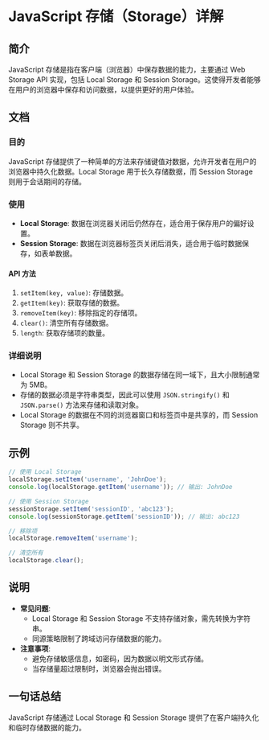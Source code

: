 <!--
Meta Description: # JavaScript 存储（Storage）详解 ## 简介 JavaScript 存储是指在客户端（浏览器）中保存数据的能力，主要通过 Web Storage API 实现，包括 Local Storage 和 Session Storage。这使得开发者能够在用户的浏览器中保存和访问数据，以...
Meta Keywords: storage, local, session, javascript, localstorage
-->

# JavaScript 存储（Storage）详解

## 简介
JavaScript 存储是指在客户端（浏览器）中保存数据的能力，主要通过 Web Storage API 实现，包括 Local Storage 和 Session Storage。这使得开发者能够在用户的浏览器中保存和访问数据，以提供更好的用户体验。

## 文档
### 目的
JavaScript 存储提供了一种简单的方法来存储键值对数据，允许开发者在用户的浏览器中持久化数据。Local Storage 用于长久存储数据，而 Session Storage 则用于会话期间的存储。

### 使用
- **Local Storage**: 数据在浏览器关闭后仍然存在，适合用于保存用户的偏好设置。
- **Session Storage**: 数据在浏览器标签页关闭后消失，适合用于临时数据保存，如表单数据。

#### API 方法
1. `setItem(key, value)`: 存储数据。
2. `getItem(key)`: 获取存储的数据。
3. `removeItem(key)`: 移除指定的存储项。
4. `clear()`: 清空所有存储数据。
5. `length`: 获取存储项的数量。

### 详细说明
- Local Storage 和 Session Storage 的数据存储在同一域下，且大小限制通常为 5MB。
- 存储的数据必须是字符串类型，因此可以使用 `JSON.stringify()` 和 `JSON.parse()` 方法来存储和读取对象。
- Local Storage 的数据在不同的浏览器窗口和标签页中是共享的，而 Session Storage 则不共享。

## 示例
```javascript
// 使用 Local Storage
localStorage.setItem('username', 'JohnDoe');
console.log(localStorage.getItem('username')); // 输出: JohnDoe

// 使用 Session Storage
sessionStorage.setItem('sessionID', 'abc123');
console.log(sessionStorage.getItem('sessionID')); // 输出: abc123

// 移除项
localStorage.removeItem('username');

// 清空所有
localStorage.clear();
```

## 说明
- **常见问题**: 
  - Local Storage 和 Session Storage 不支持存储对象，需先转换为字符串。
  - 同源策略限制了跨域访问存储数据的能力。
- **注意事项**: 
  - 避免存储敏感信息，如密码，因为数据以明文形式存储。
  - 当存储量超过限制时，浏览器会抛出错误。

## 一句话总结
JavaScript 存储通过 Local Storage 和 Session Storage 提供了在客户端持久化和临时存储数据的能力。